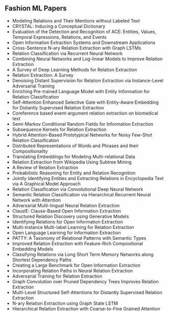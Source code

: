 <h2> Fashion ML Papers</h2>

<ul>

                             

 <li><a target="_blank" href="https://github.com/manjunath5496/Brain-Segmentation-Papers/blob/master/fashion(1).pdf" style="text-decoration:none;">Modeling Relations and Their Mentions without Labeled Text</a></li>

 <li><a target="_blank" href="https://github.com/manjunath5496/Brain-Segmentation-Papers/blob/master/fashion(2).pdf" style="text-decoration:none;">CRYSTAL: Inducing a Conceptual Dictionary</a></li>

<li><a target="_blank" href="https://github.com/manjunath5496/Brain-Segmentation-Papers/blob/master/fashion(3).pdf" style="text-decoration:none;">Evaluation of the Detection and Recognition of ACE: Entities, Values, Temporal Expressions, Relations, and Events</a></li>
 <li><a target="_blank" href="https://github.com/manjunath5496/Brain-Segmentation-Papers/blob/master/fashion(4).pdf" style="text-decoration:none;">Open Information Extraction Systems and Downstream Applications</a></li>                              




<li><a target="_blank" href="https://github.com/manjunath5496/Brain-Segmentation-Papers/blob/master/fashion(5).pdf" style="text-decoration:none;">Cross-Sentence N-ary Relation Extraction with Graph LSTMs</a></li>
<li><a target="_blank" href="https://github.com/manjunath5496/Brain-Segmentation-Papers/blob/master/fashion(6).pdf" style="text-decoration:none;">Relation Classification via Recurrent Neural Network</a></li>
 <li><a target="_blank" href="https://github.com/manjunath5496/Brain-Segmentation-Papers/blob/master/fashion(7).pdf" style="text-decoration:none;">Combining Neural Networks and Log-linear Models to Improve Relation Extraction</a></li>

 <li><a target="_blank" href="https://github.com/manjunath5496/Brain-Segmentation-Papers/blob/master/fashion(8).pdf" style="text-decoration:none;"> A Survey of Deep Learning Methods for Relation Extraction </a></li>
   <li><a target="_blank" href="https://github.com/manjunath5496/Brain-Segmentation-Papers/blob/master/fashion(9).pdf" style="text-decoration:none;">Relation Extraction: A Survey</a></li>
  
   
 <li><a target="_blank" href="https://github.com/manjunath5496/Brain-Segmentation-Papers/blob/master/fashion(10).pdf" style="text-decoration:none;">Denoising Distant Supervision for Relation Extraction via Instance-Level Adversarial Training</a></li>                              
<li><a target="_blank" href="https://github.com/manjunath5496/Brain-Segmentation-Papers/blob/master/fashion(11).pdf" style="text-decoration:none;">Enriching Pre-trained Language Model with Entity Information for Relation Classification</a></li>
<li><a target="_blank" href="https://github.com/manjunath5496/Brain-Segmentation-Papers/blob/master/fashion(12).pdf" style="text-decoration:none;">Self-Attention Enhanced Selective Gate with Entity-Aware Embedding for Distantly Supervised Relation Extraction</a></li>
<li><a target="_blank" href="https://github.com/manjunath5496/Brain-Segmentation-Papers/blob/master/fashion(13).pdf" style="text-decoration:none;">Coreference based event-argument relation extraction on biomedical text</a></li>

<li><a target="_blank" href="https://github.com/manjunath5496/Brain-Segmentation-Papers/blob/master/fashion(14).pdf" style="text-decoration:none;">Semi-Markov Conditional Random Fields for Information Extraction</a></li>
                              
<li><a target="_blank" href="https://github.com/manjunath5496/Brain-Segmentation-Papers/blob/master/fashion(15).pdf" style="text-decoration:none;">Subsequence Kernels for Relation Extraction</a></li>

<li><a target="_blank" href="https://github.com/manjunath5496/Brain-Segmentation-Papers/blob/master/fashion(16).pdf" style="text-decoration:none;">Hybrid Attention-Based Prototypical Networks for Noisy Few-Shot Relation Classification</a></li>

  <li><a target="_blank" href="https://github.com/manjunath5496/Brain-Segmentation-Papers/blob/master/fashion(17).pdf" style="text-decoration:none;"> Distributed Representations of Words and Phrases and their Compositionality</a></li>   
  
<li><a target="_blank" href="https://github.com/manjunath5496/Brain-Segmentation-Papers/blob/master/fashion(18).pdf" style="text-decoration:none;">Translating Embeddings for Modeling Multi-relational Data</a></li> 

  
<li><a target="_blank" href="https://github.com/manjunath5496/Brain-Segmentation-Papers/blob/master/fashion(19).pdf" style="text-decoration:none;">Relation Extraction from Wikipedia Using Subtree Mining</a></li> 

<li><a target="_blank" href="https://github.com/manjunath5496/Brain-Segmentation-Papers/blob/master/fashion(20).pdf" style="text-decoration:none;">A Review of Relation Extraction</a></li>

<li><a target="_blank" href="https://github.com/manjunath5496/Brain-Segmentation-Papers/blob/master/fashion(21).pdf" style="text-decoration:none;"> Probabilistic Reasoning for Entity and Relation Recognition </a></li>
<li><a target="_blank" href="https://github.com/manjunath5496/Brain-Segmentation-Papers/blob/master/fashion(22).pdf" style="text-decoration:none;">Jointly Identifying Entities and Extracting Relations in Encyclopedia Text via A Graphical Model Approach </a></li> 
 
 
 
 
 
 <li><a target="_blank" href="https://github.com/manjunath5496/Brain-Segmentation-Papers/blob/master/fashion(23).pdf" style="text-decoration:none;">Relation Classification via Convolutional Deep Neural Network</a></li> 
 

   <li><a target="_blank" href="https://github.com/manjunath5496/Brain-Segmentation-Papers/blob/master/fashion(24).pdf" style="text-decoration:none;">Semantic Relation Classification via Hierarchical Recurrent Neural Network with Attention</a></li>
 
   <li><a target="_blank" href="https://github.com/manjunath5496/Brain-Segmentation-Papers/blob/master/fashion(25).pdf" style="text-decoration:none;">Adversarial Multi-lingual Neural Relation Extraction</a></li>                              
 <li><a target="_blank" href="https://github.com/manjunath5496/Brain-Segmentation-Papers/blob/master/fashion(26).pdf" style="text-decoration:none;">ClausIE: Clause-Based Open Information Extraction</a></li>
 
 
 
 <li><a target="_blank" href="https://github.com/manjunath5496/Brain-Segmentation-Papers/blob/master/fashion(27).pdf" style="text-decoration:none;">Structured Relation Discovery using Generative Models</a></li>
   
 
   <li><a target="_blank" href="https://github.com/manjunath5496/Brain-Segmentation-Papers/blob/master/fashion(28).pdf" style="text-decoration:none;">Identifying Relations for Open Information Extraction</a></li>
 
   <li><a target="_blank" href="https://github.com/manjunath5496/Brain-Segmentation-Papers/blob/master/fashion(29).pdf" style="text-decoration:none;">Multi-instance Multi-label Learning for Relation Extraction</a></li>                              

  <li><a target="_blank" href="https://github.com/manjunath5496/Brain-Segmentation-Papers/blob/master/fashion(30).pdf" style="text-decoration:none;">Open Language Learning for Information Extraction</a></li>
 
   <li><a target="_blank" href="https://github.com/manjunath5496/Brain-Segmentation-Papers/blob/master/fashion(31).pdf" style="text-decoration:none;">PATTY: A Taxonomy of Relational Patterns with Semantic Types</a></li> 
    <li><a target="_blank" href="https://github.com/manjunath5496/Brain-Segmentation-Papers/blob/master/fashion(32).pdf" style="text-decoration:none;">Improved Relation Extraction with Feature-Rich Compositional Embedding Models</a></li> 

   <li><a target="_blank" href="https://github.com/manjunath5496/Brain-Segmentation-Papers/blob/master/fashion(33).pdf" style="text-decoration:none;">Classifying Relations via Long Short Term Memory Networks along Shortest Dependency Paths</a></li>                              

  <li><a target="_blank" href="https://github.com/manjunath5496/Brain-Segmentation-Papers/blob/master/fashion(34).pdf" style="text-decoration:none;">Creating a Large Benchmark for Open Information Extraction</a></li> 
 
  <li><a target="_blank" href="https://github.com/manjunath5496/Brain-Segmentation-Papers/blob/master/fashion(35).pdf" style="text-decoration:none;"> Incorporating Relation Paths in Neural Relation Extraction</a></li> 

  <li><a target="_blank" href="https://github.com/manjunath5496/Brain-Segmentation-Papers/blob/master/fashion(36).pdf" style="text-decoration:none;"> Adversarial Training for Relation Extraction</a></li> 
 
<li><a target="_blank" href="https://github.com/manjunath5496/Brain-Segmentation-Papers/blob/master/fashion(37).pdf" style="text-decoration:none;">Graph Convolution over Pruned Dependency Trees Improves Relation Extraction</a></li>
 <li><a target="_blank" href="https://github.com/manjunath5496/Brain-Segmentation-Papers/blob/master/fashion(38).pdf" style="text-decoration:none;">Multi-Level Structured Self-Attentions for Distantly Supervised Relation Extraction</a></li>
<li><a target="_blank" href="https://github.com/manjunath5496/Brain-Segmentation-Papers/blob/master/fashion(39).pdf" style="text-decoration:none;">N-ary Relation Extraction using Graph State LSTM</a></li>
 <li><a target="_blank" href="https://github.com/manjunath5496/Brain-Segmentation-Papers/blob/master/fashion(40).pdf" style="text-decoration:none;">Hierarchical Relation Extraction with Coarse-to-Fine Grained Attention</a></li>                              
</ul>
